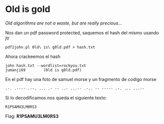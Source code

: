 # Old is gold

*Old algorithms are not a waste, but are really precious...*

Nos dan un pdf password protected, saquemos el hash del mismo usando jtr
```
pdf2john.pl 0ld\ is\ g0ld.pdf > hash.txt
```
Ahora crackeemos el hash 
```
john hash.txt --wordlist=rockyou.txt
jumanji69        (0ld is g0ld.pdf)
```
En el pdf hay una foto de samuel morse y un fragmento de codigo morse
```
.-. .---- .--. ... .- -- ..- ...-- .-.. -- ----- .-. ... ...--
```
Si lo decodificamos nos queda el siguiente texto:
```
R1PSAMU3LM0RS3
```
Flag: **R1PSAMU3LM0RS3**
